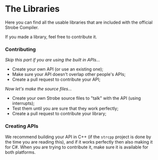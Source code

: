 # The Libraries
Here you can find all the usable libraries that are included with the official Strobe Compiler.

If you made a library, feel free to contribute it.

### Contributing
*Skip this part if you are using the built in APIs...*
* Create your own API (or use an existing one);
* Make sure your API doesn't overlap other people's APIs;
* Create a pull request to contribute your API;

*Now let's make the source files...*
* Create your own Strobe source files to "talk" with the API (using interrupts);
* Test them until you are sure that they work perfectly;
* Create a pull request to contribute your library;

### Creating APIs
We recommend building your API in C++ (if the `strcpp` project is done by the time you are reading this), and if it works perfectly then also making it for C#. 
When you are trying to contribute it, make sure it is available for both platforms.
